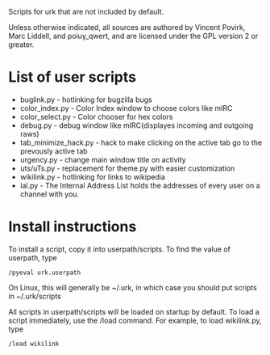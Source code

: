 Scripts for urk that are not included by default.

Unless otherwise indicated, all sources are authored by Vincent Povirk, Marc Liddell, and poiuy_qwert, and are licensed under the GPL version 2 or greater.

List of user scripts
====================

* buglink.py - hotlinking for bugzilla bugs
* color_index.py - Color Index window to choose colors like mIRC
* color_select.py - Color chooser for hex colors
* debug.py - debug window like mIRC(displayes incoming and outgoing raws)
* tab_minimize_hack.py - hack to make clicking on the active tab go to the prevously active tab
* urgency.py - change main window title on activity
* uts/uTs.py - replacement for theme.py with easier customization
* wikilink.py - hotlinking for links to wikipedia
* ial.py - The Internal Address List holds the addresses of every user on a channel with you. 

Install instructions
====================

To install a script, copy it into userpath/scripts. To find the value of userpath, type

    /pyeval urk.userpath

On Linux, this will generally be ~/.urk, in which case you should put scripts in ~/.urk/scripts

All scripts in userpath/scripts will be loaded on startup by default. To load a script immediately, use the /load command. For example, to load wikilink.py, type

    /load wikilink

